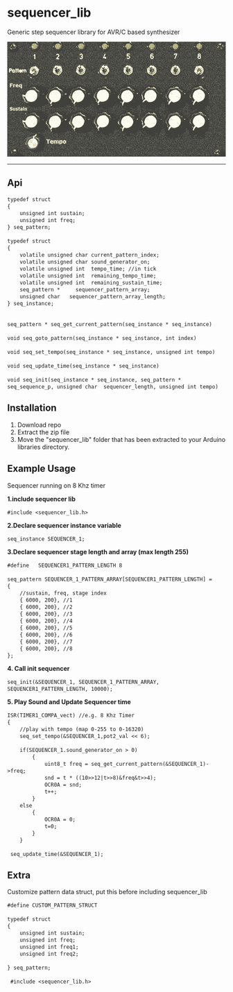 sequencer_lib
===================


Generic step sequencer library for AVR/C based synthesizer

![stepseq](https://raw.githubusercontent.com/8BitMixtape/8BitMixtapeDJ/seqlib/step_sequencer.png)

----------

Api
-------------

    typedef struct
    {
        unsigned int sustain;
        unsigned int freq;
    } seq_pattern;

    typedef struct
    {
        volatile unsigned char current_pattern_index;
        volatile unsigned char sound_generator_on;
        volatile unsigned int  tempo_time; //in tick
        volatile unsigned int  remaining_tempo_time;
        volatile unsigned int  remaining_sustain_time;
        seq_pattern *     sequencer_pattern_array;
        unsigned char   sequencer_pattern_array_length;
    } seq_instance;


    seq_pattern * seq_get_current_pattern(seq_instance * seq_instance)

    void seq_goto_pattern(seq_instance * seq_instance, int index)

    void seq_set_tempo(seq_instance * seq_instance, unsigned int tempo)

    void seq_update_time(seq_instance * seq_instance)

    void seq_init(seq_instance * seq_instance, seq_pattern * seq_sequence_p, unsigned char  sequencer_length, unsigned int tempo)


Installation
-------------
1. Download repo
2. Extract the zip file
3. Move the "sequencer_lib" folder that has been extracted to your Arduino libraries directory.


Example Usage
-------------
Sequencer running on 8 Khz timer

**1.include sequencer lib**

    #include <sequencer_lib.h>

**2.Declare sequencer instance variable**

    seq_instance SEQUENCER_1;
    
**3.Declare sequencer stage length and array (max length 255)**
    
    #define   SEQUENCER1_PATTERN_LENGTH 8
    
    seq_pattern SEQUENCER_1_PATTERN_ARRAY[SEQUENCER1_PATTERN_LENGTH] =
    {
        //sustain, freq, stage index
        { 6000, 200}, //1
        { 6000, 200}, //2
        { 6000, 200}, //3
        { 6000, 200}, //4
        { 6000, 200}, //5
        { 6000, 200}, //6
        { 6000, 200}, //7
        { 6000, 200}, //8
    };

**4. Call init sequencer**

    seq_init(&SEQUENCER_1, SEQUENCER_1_PATTERN_ARRAY, SEQUENCER1_PATTERN_LENGTH, 10000);

**5. Play Sound and Update Sequencer time**

    ISR(TIMER1_COMPA_vect) //e.g. 8 Khz Timer
    {
		//play with tempo (map 0-255 to 0-16320)
    	seq_set_tempo(&SEQUENCER_1,pot2_val << 6);
    
        if(SEQUENCER_1.sound_generator_on > 0)
            {
		        uint8_t freq = seq_get_current_pattern(&SEQUENCER_1)->freq;
                snd = t * ((10>>12|t>>8)&freq&t>>4);
                OCR0A = snd;
                t++;
            }
        else
            {
                OCR0A = 0;
                t=0;
            }
        }
     
     seq_update_time(&SEQUENCER_1);


Extra
-------------

Customize pattern data struct, put this before including sequencer_lib

    #define CUSTOM_PATTERN_STRUCT
    
    typedef struct
    {
        unsigned int sustain;
        unsigned int freq;
        unsigned int freq1;
        unsigned int freq2;

    } seq_pattern;

     #include <sequencer_lib.h>
